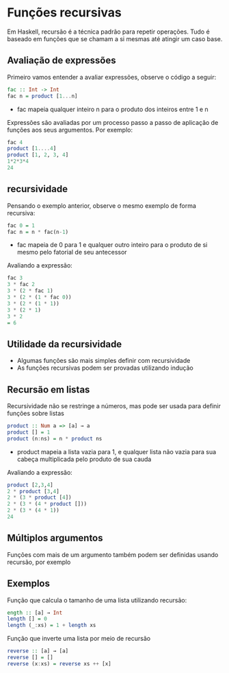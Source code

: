 # Funções recursivas
Em Haskell, recursão é a técnica padrão para repetir operações. Tudo é baseado em funções que se chamam a si mesmas até atingir um caso base.

## Avaliação de expressões 
Primeiro vamos entender a avaliar expressões, observe o código a seguir:
```Haskell
fac :: Int -> Int
fac n = product [1...n]
```
- fac mapeia qualquer inteiro n para o produto dos inteiros entre 1 e n

Expressões são avaliadas por um processo passo a passo de aplicação de funções aos seus argumentos. Por exemplo:
```Haskell
fac 4 
product [1....4]
product [1, 2, 3, 4]
1*2*3*4 
24 
```

## recursividade
Pensando o exemplo anterior, observe o mesmo exemplo de forma recursiva:
```Haskell
fac 0 = 1 
fac n = n * fac(n-1)
```
- fac mapeia de 0 para 1 e qualquer outro inteiro para o produto de si mesmo pelo fatorial de seu antecessor

Avaliando a expressão:
```Haskell
fac 3
3 * fac 2
3 * (2 * fac 1)
3 * (2 * (1 * fac 0))
3 * (2 * (1 * 1))
3 * (2 * 1)
3 * 2
= 6
```

## Utilidade da recursividade
- Algumas funções são mais simples definir com recursividade
- As funções recursivas podem ser provadas utilizando indução 

## Recursão em listas
Recursividade não se restringe a números, mas pode ser usada para definir funções sobre listas
```Haskell
product :: Num a => [a] → a
product [] = 1
product (n:ns) = n * product ns
```
- product mapeia a lista vazia para 1, e qualquer lista não vazia para sua cabeça multiplicada pelo produto de sua cauda

Avaliando a expressão:
```Haskell
product [2,3,4]
2 * product [3,4]
2 * (3 * product [4])
2 * (3 * (4 * product []))
2 * (3 * (4 * 1))
24
```

## Múltiplos argumentos
Funções com mais de um argumento também podem ser definidas usando recursão, por exemplo


## Exemplos
Função que calcula o tamanho de uma lista utilizando recursão:
```Haskell
ength :: [a] → Int
length [] = 0
length (_:xs) = 1 + length xs
```

Função que inverte uma lista por meio de recursão 
```Haskell
reverse :: [a] → [a]
reverse [] = []
reverse (x:xs) = reverse xs ++ [x]
```



